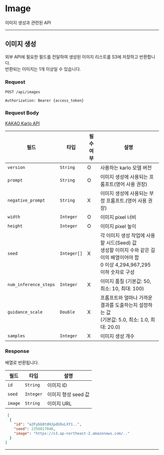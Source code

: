 # Image

이미지 생성과 관련된 API

---

## 이미지 생성

외부 API에 필요한 필드를 전달하여 생성된 이미지 리스트를 S3에 저장하고 반환합니다. <br>
반환되는 이미지는 1개 이상일 수 있습니다.

### Request

```
POST /api/images
```

```http
Authorization: Bearer {access_token}
```

### Request Body

[KAKAO Karlo API](https://developers.kakao.com/docs/latest/ko/karlo/rest-api#text-to-image)

| 필드                    | 타입          | 필수 여부 | 설명                                                                                          |
|-----------------------|-------------|-------|---------------------------------------------------------------------------------------------|
| `version`             | `String`    | O     | 사용하는 karlo 모델 버전                                                                            |
| `prompt`              | `String`    | O     | 이미지 생성에 사용되는 프롬프트(영어 사용 권장)                                                                 |
| `negative_prompt`     | `String`    | X     | 이미지 생성에 사용되는 부정 프롬프트.(영어 사용 권장)                                                             |
| `width`               | `Integer`   | O     | 이미지 pixel 너비                                                                                |
| `height`              | `Integer`   | O     | 이미지 pixel 높이                                                                                |
| `seed`                | `Integer[]` | X     | 각 이미지 생성 작업에 사용할 시드(Seed) 값 <br/>생성할 이미지 수와 같은 길이의 배열이어야 함<br/>0 이상 4,294,967,295 이하 숫자로 구성 |
| `num_inference_steps` | `Integer`   | X     | 이미지 품질 (기본값: 50, 최소: 10, 최대: 100)                                                           |
| `guidance_scale`      | `Double`    | X     | 프롬프트와 얼마나 가까운 결과를 도출하는지 설정하는 값 <br/>(기본값: 5.0, 최소: 1.0, 최대: 20.0)                           |
| `samples`             | `Integer`   | X     | 이미지 생성 개수                                                                                   |

### Response

배열로 반환됩니다.

| 필드      | 타입        | 설명            |
|---------|-----------|---------------|
| `id`    | `String`  | 이미지 ID        |
| `seed`  | `Integer` | 이미지 형성 seed 값 |
| `image` | `String`  | 이미지 URL       |

```json
 [
  {
    "id": "a2FybG8tdHJpdG9uLXY1..",
    "seed": 2356817040,
    "image": "https://s3.ap-northeast-2.amazonaws.com/.."
  }
]
```

---
